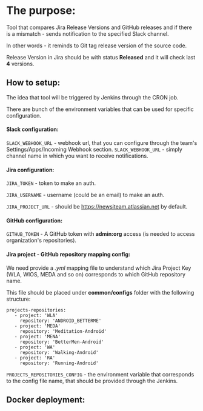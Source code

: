 # The purpose:

Tool that compares Jira Release Versions and GitHub releases and if there is a mismatch - sends notification to the 
specified Slack channel.

In other words - it reminds to Git tag release version of the source code.

Release Version in Jira should be with status **Released** and it will check last **4** versions.


## How to setup:

The idea that tool will be triggered by Jenkins through the CRON job.

There are bunch of the environment variables that can be used for specific configuration.


#### Slack configuration:

```SLACK_WEBHOOK_URL``` - webhook url, that you can configure through the team's Settings/Apps/Incoming Webhook section.
```SLACK_WEBHOOK_URL``` - simply channel name in which you want to receive notifications.

#### Jira configuration:

```JIRA_TOKEN``` - token to make an auth.

```JIRA_USERNAME``` - username (could be an email) to make an auth.

```JIRA_PROJECT_URL``` - should be https://newsiteam.atlassian.net by default.

#### GitHub configuration:

```GITHUB_TOKEN``` - A GitHub token with **admin:org** access (is needed to access organization's repositories).

#### Jira project - GitHub repository mapping config:

We need provide a _.yml_ mapping file to understand which Jira Project Key (WLA, WIOS, MEDA and so on) corresponds to 
which GitHub repository name.

This file should be placed under **common/configs** folder with the following structure:

```
projects-repositories:
   - project: 'WLA'
     repository: 'ANDROID_BETTERME'
   - project: 'MEDA'
     repository: 'Meditation-Android'
   - project: 'MENA'
     repository: 'BetterMen-Android'
   - project: 'WA'
     repository: 'Walking-Android'
   - project: 'RA'
     repository: 'Running-Android'
```

```PROJECTS_REPOSITORIES_CONFIG``` - the environment variable that corresponds to the config file name, that should be
provided through the Jenkins.

## Docker deployment:
